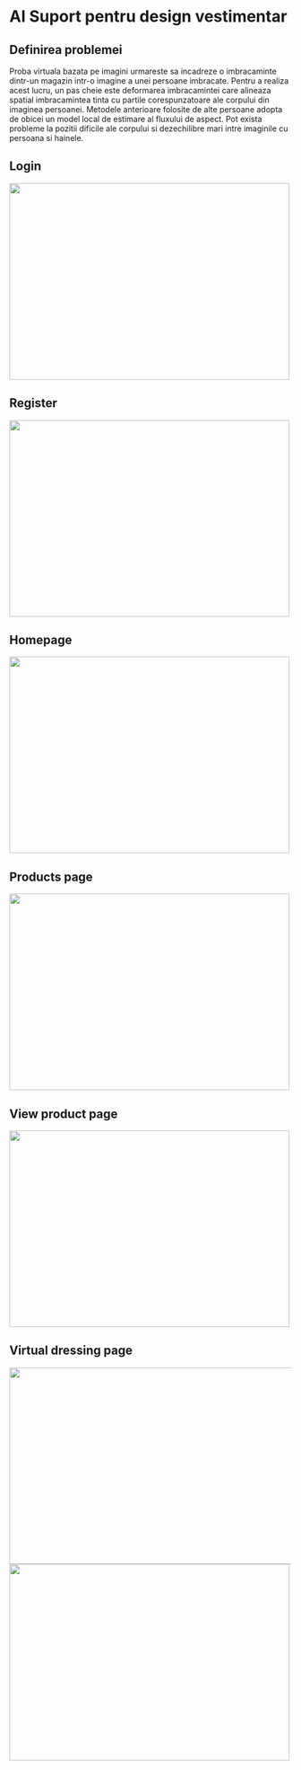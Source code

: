 # AI Suport pentru design vestimentar

## Definirea problemei
Proba virtuala bazata pe imagini urmareste sa incadreze o imbracaminte dintr-un
magazin intr-o imagine a unei persoane imbracate. Pentru a realiza acest lucru, un
pas cheie este deformarea imbracamintei care alineaza spatial imbracamintea tinta
cu partile corespunzatoare ale corpului din imaginea persoanei. Metodele anterioare folosite de alte persoane adopta de obicei un model local de estimare al fluxului de aspect. Pot exista probleme la pozitii dificile ale corpului si dezechilibre mari
intre imaginile cu persoana si hainele.


## Login
 <img src="https://user-images.githubusercontent.com/63847951/173662827-98fb626b-6e6a-41ba-a935-3c2512caa6df.png" width="500" height="350" />

## Register
<img src="https://user-images.githubusercontent.com/63847951/173662857-c8a11338-6893-4606-8e6c-848e1024e920.png" width="500" height="350" />

## Homepage
<img src="https://user-images.githubusercontent.com/63847951/173662960-da17863d-bfa4-49aa-925f-b68e444a98fc.png" width="500" height="350" />
 
## Products page
 <img src="https://user-images.githubusercontent.com/63847951/173663001-2b29258c-c764-487d-941a-dce59b1d1eda.png" width="500" height="350" />
 
## View product page
  <img src="https://user-images.githubusercontent.com/63847951/173663041-4466699d-5fff-4778-8a01-12886eb049d6.png" width="500" height="350" />
  
## Virtual dressing page
 <img src="https://user-images.githubusercontent.com/63847951/173663066-f5118d58-0fde-4764-b87e-0af7d6319800.png" width="1000" height="350" />
 <img src="https://user-images.githubusercontent.com/63847951/173663093-8ba8401d-f2c3-400a-86de-334ad88b095b.png" width="500" height="350" />


